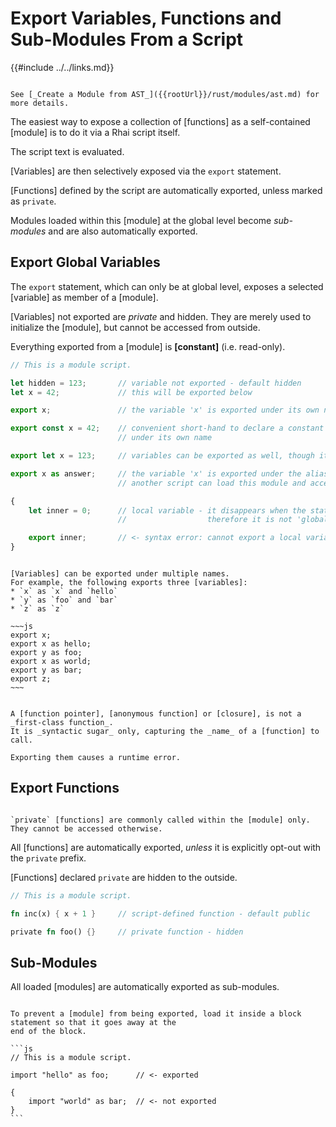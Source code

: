 Export Variables, Functions and Sub-Modules From a Script
=========================================================

{{#include ../../links.md}}

```admonish info.side "See also"

See [_Create a Module from AST_]({{rootUrl}}/rust/modules/ast.md) for more details.
```

The easiest way to expose a collection of [functions] as a self-contained [module] is to do it via a Rhai script itself.

The script text is evaluated.

[Variables] are then selectively exposed via the `export` statement.

[Functions] defined by the script are automatically exported, unless marked as `private`.

Modules loaded within this [module] at the global level become _sub-modules_ and are also automatically exported.


Export Global Variables
-----------------------

The `export` statement, which can only be at global level, exposes a selected [variable] as member of a [module].

[Variables] not exported are _private_ and hidden. They are merely used to initialize the [module],
but cannot be accessed from outside.

Everything exported from a [module] is **[constant]** (i.e. read-only).

```js
// This is a module script.

let hidden = 123;       // variable not exported - default hidden
let x = 42;             // this will be exported below

export x;               // the variable 'x' is exported under its own name

export const x = 42;    // convenient short-hand to declare a constant and export it
                        // under its own name

export let x = 123;     // variables can be exported as well, though it'll still be constant

export x as answer;     // the variable 'x' is exported under the alias 'answer'
                        // another script can load this module and access 'x' as 'module::answer'

{
    let inner = 0;      // local variable - it disappears when the statements block ends,
                        //                  therefore it is not 'global' and cannot be exported

    export inner;       // <- syntax error: cannot export a local variable
}
```

```admonish tip.small "Tip: Multiple exports"

[Variables] can be exported under multiple names.
For example, the following exports three [variables]:
* `x` as `x` and `hello`
* `y` as `foo` and `bar`
* `z` as `z`

~~~js
export x;
export x as hello;
export y as foo;
export x as world;
export y as bar;
export z;
~~~
```

```admonish bug.small "Do not export closures"

A [function pointer], [anonymous function] or [closure], is not a _first-class function_.
It is _syntactic sugar_ only, capturing the _name_ of a [function] to call.

Exporting them causes a runtime error.
```


Export Functions
----------------

```admonish info.side.wide "Private functions"

`private` [functions] are commonly called within the [module] only.
They cannot be accessed otherwise.
```

All [functions] are automatically exported, _unless_ it is explicitly opt-out with the `private` prefix.

[Functions] declared `private` are hidden to the outside.

```rust
// This is a module script.

fn inc(x) { x + 1 }     // script-defined function - default public

private fn foo() {}     // private function - hidden
```


Sub-Modules
-----------

All loaded [modules] are automatically exported as sub-modules.

~~~admonish tip.small "Tip: Skip exporting a module"

To prevent a [module] from being exported, load it inside a block statement so that it goes away at the
end of the block.

```js
// This is a module script.

import "hello" as foo;      // <- exported

{
    import "world" as bar;  // <- not exported
}
```
~~~
